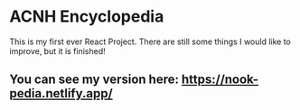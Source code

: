 # ACNH Encyclopedia

This is my first ever React Project. There are still some things I would like to improve, but it is finished!

## You can see my version here:  https://nook-pedia.netlify.app/
